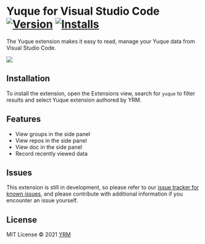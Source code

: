 # Yuque for Visual Studio Code  [![Version](https://vsmarketplacebadge.apphb.com/version/YRM.yuque.svg)](https://marketplace.visualstudio.com/items?itemName=YRM.yuque) [![Installs](https://vsmarketplacebadge.apphb.com/installs-short/YRM.yuque.svg)](https://marketplace.visualstudio.com/items?itemName=YRM.yuque)

The Yuque extension makes it easy to read, manage your Yuque data from Visual Studio Code.

![](https://wx1.sinaimg.cn/large/65ad7d5aly8gwj5292kffj21z413b1f5.jpg)

## Installation
To install the extension, open the Extensions view, search for `yuque` to filter results and select Yuque extension authored by YRM.

## Features
- View groups in the side panel
- View repos in the side panel
- View doc in the side panel
- Record recently viewed data

## Issues

This extension is still in development, so please refer to our [issue tracker for known issues](https://github.com/yrming/vscode-yuque/issues), and please contribute with additional information if you encounter an issue yourself.

## License
MIT License © 2021 [YRM](https://github.com/yrming)
